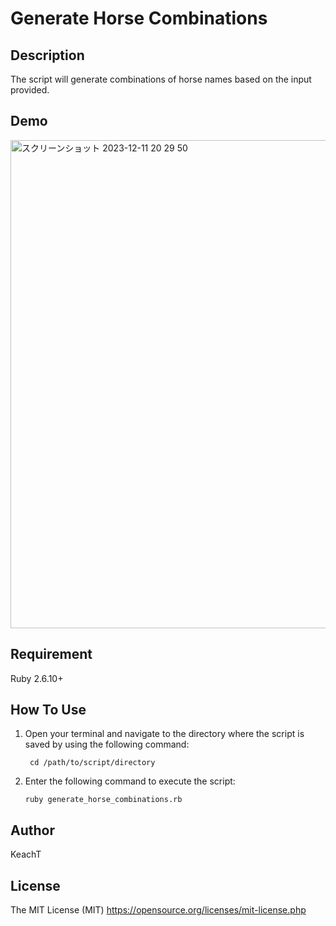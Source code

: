 # Generate Horse Combinations

## Description

The script will generate combinations of horse names based on the input provided.

## Demo

<img width="781" alt="スクリーンショット 2023-12-11 20 29 50" src="https://github.com/KeachT/horse-data-streamlit/assets/62630204/4ae0d7da-af08-466a-85c4-a74324b49d21">

## Requirement

Ruby 2.6.10+

## How To Use

1. Open your terminal and navigate to the directory where the script is saved by using the following command:

    ```shell
     cd /path/to/script/directory
    ```

2. Enter the following command to execute the script:

    ```shell
    ruby generate_horse_combinations.rb
    ```

## Author

KeachT

## License

The MIT License (MIT)
https://opensource.org/licenses/mit-license.php
